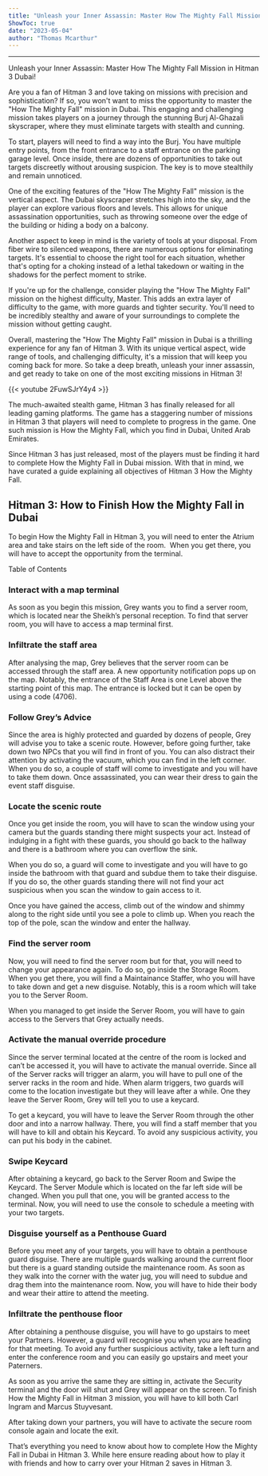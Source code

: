```yaml
---
title: "Unleash your Inner Assassin: Master How The Mighty Fall Mission in Hitman 3 Dubai!"
ShowToc: true 
date: "2023-05-04"
author: "Thomas Mcarthur"
---
```

*****
Unleash your Inner Assassin: Master How The Mighty Fall Mission in Hitman 3 Dubai!

Are you a fan of Hitman 3 and love taking on missions with precision and sophistication? If so, you won't want to miss the opportunity to master the "How The Mighty Fall" mission in Dubai. This engaging and challenging mission takes players on a journey through the stunning Burj Al-Ghazali skyscraper, where they must eliminate targets with stealth and cunning.

To start, players will need to find a way into the Burj. You have multiple entry points, from the front entrance to a staff entrance on the parking garage level. Once inside, there are dozens of opportunities to take out targets discreetly without arousing suspicion. The key is to move stealthily and remain unnoticed.

One of the exciting features of the "How The Mighty Fall" mission is the vertical aspect. The Dubai skyscraper stretches high into the sky, and the player can explore various floors and levels. This allows for unique assassination opportunities, such as throwing someone over the edge of the building or hiding a body on a balcony.

Another aspect to keep in mind is the variety of tools at your disposal. From fiber wire to silenced weapons, there are numerous options for eliminating targets. It's essential to choose the right tool for each situation, whether that's opting for a choking instead of a lethal takedown or waiting in the shadows for the perfect moment to strike.

If you're up for the challenge, consider playing the "How The Mighty Fall" mission on the highest difficulty, Master. This adds an extra layer of difficulty to the game, with more guards and tighter security. You'll need to be incredibly stealthy and aware of your surroundings to complete the mission without getting caught.

Overall, mastering the "How The Mighty Fall" mission in Dubai is a thrilling experience for any fan of Hitman 3. With its unique vertical aspect, wide range of tools, and challenging difficulty, it's a mission that will keep you coming back for more. So take a deep breath, unleash your inner assassin, and get ready to take on one of the most exciting missions in Hitman 3!

{{< youtube 2FuwSJrY4y4 >}} 



The much-awaited stealth game, Hitman 3 has finally released for all leading gaming platforms. The game has a staggering number of missions in Hitman 3 that players will need to complete to progress in the game. One such mission is How the Mighty Fall, which you find in Dubai, United Arab Emirates.
 
Since Hitman 3 has just released, most of the players must be finding it hard to complete How the Mighty Fall in Dubai mission. With that in mind, we have curated a guide explaining all objectives of Hitman 3 How the Mighty Fall.
 
## Hitman 3: How to Finish How the Mighty Fall in Dubai
 
To begin How the Mighty Fall in Hitman 3, you will need to enter the Atrium area and take stairs on the left side of the room.  When you get there, you will have to accept the opportunity from the terminal.
 
Table of Contents
 
### Interact with a map terminal
 
As soon as you begin this mission, Grey wants you to find a server room, which is located near the Sheikh’s personal reception. To find that server room, you will have to access a map terminal first.
 
### Infiltrate the staff area
 

 
After analysing the map, Grey believes that the server room can be accessed through the staff area. A new opportunity notification pops up on the map. Notably, the entrance of the Staff Area is one Level above the starting point of this map. The entrance is locked but it can be open by using a code (4706).
 
### Follow Grey’s Advice
 
Since the area is highly protected and guarded by dozens of people, Grey will advise you to take a scenic route. However, before going further, take down two NPCs that you will find in front of you. You can also distract their attention by activating the vacuum, which you can find in the left corner. When you do so, a couple of staff will come to investigate and you will have to take them down. Once assassinated, you can wear their dress to gain the event staff disguise.
 
### Locate the scenic route
 
Once you get inside the room, you will have to scan the window using your camera but the guards standing there might suspects your act. Instead of indulging in a fight with these guards, you should go back to the hallway and there is a bathroom where you can overflow the sink.
 
When you do so, a guard will come to investigate and you will have to go inside the bathroom with that guard and subdue them to take their disguise. If you do so, the other guards standing there will not find your act suspicious when you scan the window to gain access to it.
 
Once you have gained the access, climb out of the window and shimmy along to the right side until you see a pole to climb up. When you reach the top of the pole, scan the window and enter the hallway.
 
### Find the server room
 
Now, you will need to find the server room but for that, you will need to change your appearance again. To do so, go inside the Storage Room. When you get there, you will find a Maintainance Staffer, who you will have to take down and get a new disguise. Notably, this is a room which will take you to the Server Room.
 
When you managed to get inside the Server Room, you will have to gain access to the Servers that Grey actually needs.
 
### Activate the manual override procedure
 
Since the server terminal located at the centre of the room is locked and can’t be accessed it, you will have to activate the manual override. Since all of the Server racks will trigger an alarm, you will have to pull one of the server racks in the room and hide. When alarm triggers, two guards will come to the location investigate but they will leave after a while. One they leave the Server Room, Grey will tell you to use a keycard.
 
To get a keycard, you will have to leave the Server Room through the other door and into a narrow hallway. There, you will find a staff member that you will have to kill and obtain his Keycard. To avoid any suspicious activity, you can put his body in the cabinet.
 
### Swipe Keycard
 
After obtaining a keycard, go back to the Server Room and Swipe the Keycard. The Server Module which is located on the far left side will be changed. When you pull that one, you will be granted access to the terminal. Now, you will need to use the console to schedule a meeting with your two targets.
 
### Disguise yourself as a Penthouse Guard
 
Before you meet any of your targets, you will have to obtain a penthouse guard disguise. There are multiple guards walking around the current floor but there is a guard standing outside the maintenance room. As soon as they walk into the corner with the water jug, you will need to subdue and drag them into the maintenance room. Now, you will have to hide their body and wear their attire to attend the meeting.
 
### Infiltrate the penthouse floor
 
After obtaining a penthouse disguise, you will have to go upstairs to meet your Partners. However, a guard will recognise you when you are heading for that meeting. To avoid any further suspicious activity, take a left turn and enter the conference room and you can easily go upstairs and meet your Paterners.
 
As soon as you arrive the same they are sitting in, activate the Security terminal and the door will shut and Grey will appear on the screen. To finish How the Mighty Fall in Hitman 3 mission, you will have to kill both Carl Ingram and Marcus Stuyvesant.
 
After taking down your partners, you will have to activate the secure room console again and locate the exit.
 
That’s everything you need to know about how to complete How the Mighty Fall in Dubai in Hitman 3. While here ensure reading about how to play it with friends and how to carry over your Hitman 2 saves in Hitman 3. 




